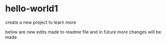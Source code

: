 # hello-world1
create a new project to learn more

below are new edits made to readme file and in future more changes will be made 
